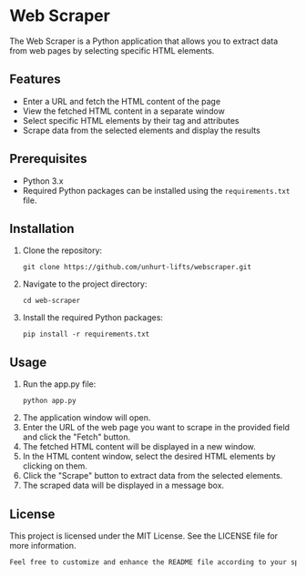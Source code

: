# Web Scraper

The Web Scraper is a Python application that allows you to extract data from web pages by selecting specific HTML elements.

## Features

- Enter a URL and fetch the HTML content of the page
- View the fetched HTML content in a separate window
- Select specific HTML elements by their tag and attributes
- Scrape data from the selected elements and display the results

## Prerequisites

- Python 3.x
- Required Python packages can be installed using the `requirements.txt` file.

## Installation

1. Clone the repository:

   ```shell
   git clone https://github.com/unhurt-lifts/webscraper.git
2.  Navigate to the project directory: 
    ```shell
    cd web-scraper
3.  Install the required Python packages:
    ```shell
    pip install -r requirements.txt
    
## Usage
   
  1.  Run the app.py file: 
      ```shell
      python app.py   
  2.  The application window will open.
  3.  Enter the URL of the web page you want to scrape in the provided field and click the "Fetch" button.
  4.  The fetched HTML content will be displayed in a new window.
  5.  In the HTML content window, select the desired HTML elements by clicking on them.
  6.  Click the "Scrape" button to extract data from the selected elements.
  7.  The scraped data will be displayed in a message box.
    

## License

This project is licensed under the MIT License. See the LICENSE file for more information.
```CSS
Feel free to customize and enhance the README file according to your specific project requirements.


